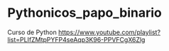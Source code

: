 # Pythonicos_papo_binario
Curso de Python https://www.youtube.com/playlist?list=PLIfZMtpPYFP4seAqp3K96-PPVFCgX6Zlg
